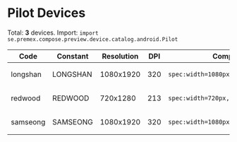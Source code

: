 # Pilot Devices

Total: **3** devices. Import: `import se.premex.compose.preview.device.catalog.android.Pilot`

| Code | Constant | Resolution | DPI | Compose Spec | Preview Usage |
|------|----------|------------|-----|-------------|---------------|
| longshan | LONGSHAN | 1080x1920 | 320 | `spec:width=1080px,height=1920px,dpi=320` | `@Preview(device = Pilot.LONGSHAN)` |
| redwood | REDWOOD | 720x1280 | 213 | `spec:width=720px,height=1280px,dpi=213` | `@Preview(device = Pilot.REDWOOD)` |
| samseong | SAMSEONG | 1080x1920 | 320 | `spec:width=1080px,height=1920px,dpi=320` | `@Preview(device = Pilot.SAMSEONG)` |

<!-- Generated automatically. Do not edit manually. -->
